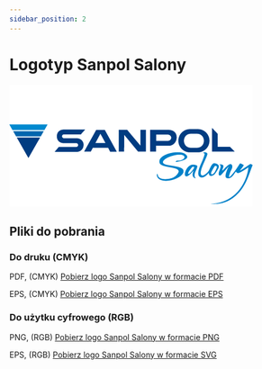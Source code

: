 ```yaml
---
sidebar_position: 2
---
```


# Logotyp Sanpol Salony

![Logotyp Sanpol Salony RGB](/img/sanpol_salony_logo_RGB.png)

## Pliki do pobrania

### Do druku (CMYK)

PDF, (CMYK)
[Pobierz logo Sanpol Salony w formacie PDF](https://heri.czest.pl/sha_img/logo_sanpolsalony/CMYK/sanpolsalony_logo_CMYK_PDF.zip)

EPS, (CMYK)
[Pobierz logo Sanpol Salony w formacie EPS](https://heri.czest.pl/sha_img/logo_sanpolsalony/CMYK/sanpolsalony_logo_CMYK_EPS.zip)

### Do użytku cyfrowego (RGB)

PNG, (RGB)
[Pobierz logo Sanpol Salony w formacie PNG](https://heri.czest.pl/sha_img/logo_sanpolsalony/RGB/sanpolsalony_logo_RGB_PNG.zip)

EPS, (RGB)
[Pobierz logo Sanpol Salony w formacie SVG](https://heri.czest.pl/sha_img/logo_sanpolsalony/RGB/sanpolsalony_logo_RGB_SVG.zip)